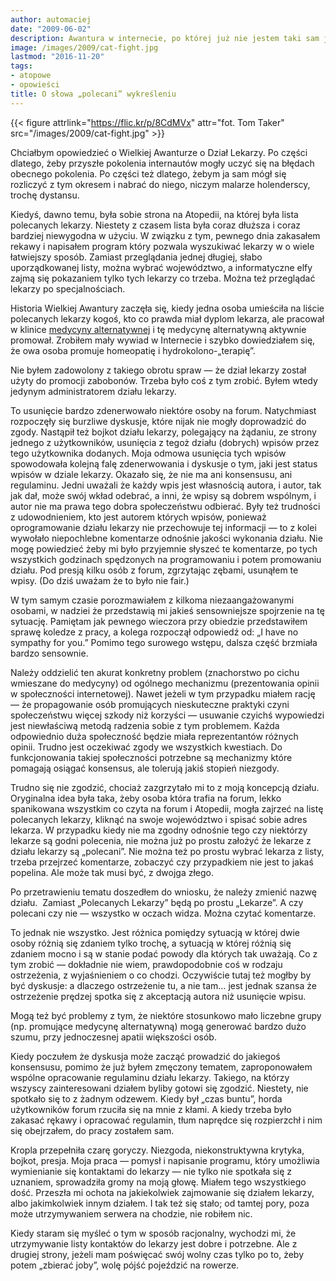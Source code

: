 ```yaml
---
author: automaciej
date: "2009-06-02"
description: Awantura w internecie, po której już nie jestem taki sam jak kiedyś.
image: /images/2009/cat-fight.jpg
lastmod: "2016-11-20"
tags:
- atopowe
- opowieści
title: O słowa „polecani” wykreśleniu
---
```


{{< figure attrlink="https://flic.kr/p/8CdMVx" attr="fot. Tom Taker" src="/images/2009/cat-fight.jpg" >}}

Chciałbym opowiedzieć o Wielkiej Awanturze o Dział Lekarzy. Po części dlatego,
żeby przyszłe pokolenia internautów mogły uczyć się na błędach obecnego
pokolenia. Po części też dlatego, żebym ja sam mógł się rozliczyć z tym okresem
i nabrać do niego, niczym malarze holenderscy, trochę dystansu.

<!--more-->

Kiedyś, dawno temu, była sobie strona na Atopedii, na której była lista
polecanych lekarzy. Niestety z czasem lista była coraz dłuższa i coraz bardziej
niewygodna w użyciu. W związku z tym, pewnego dnia zakasałem rekawy i napisałem
program który pozwala wyszukiwać lekarzy w o wiele łatwiejszy sposób. Zamiast
przeglądania jednej długiej, słabo uporządkowanej listy, można wybrać
województwo, a informatyczne elfy zajmą się pokazaniem tylko tych lekarzy co
trzeba. Można też przeglądać lekarzy po specjalnościach.

Historia Wielkiej Awantury zaczęła się, kiedy jedna osoba umieściła na liście
polecanych lekarzy kogoś, kto co prawda miał dyplom lekarza, ale pracował w
klinice [medycyny alternatywnej][2] i tę medycynę alternatywną aktywnie
promował. Zrobiłem mały wywiad w Internecie i szybko dowiedziałem się, że owa
osoba promuje homeopatię i hydrokolono-„terapię”.

Nie byłem zadowolony z takiego obrotu spraw &mdash; że dział lekarzy został
użyty do promocji zabobonów. Trzeba było coś z tym zrobić. Byłem wtedy jedynym
administratorem działu lekarzy.

To usunięcie bardzo zdenerwowało niektóre osoby na forum. Natychmiast rozpoczęły
się burzliwe dyskusje, które nijak nie mogły doprowadzić do zgody. Nastąpił też
bojkot działu lekarzy, polegający na żądaniu, ze strony jednego z użytkowników,
usunięcia z tegoż działu (dobrych) wpisów przez tego użytkownika dodanych. Moja
odmowa usunięcia tych wpisów spowodowała kolejną falę zdenerwowania i dyskusje o
tym, jaki jest status wpisów w dziale lekarzy. Okazało się, że nie ma ani
konsensusu, ani regulaminu. Jedni uważali że każdy wpis jest własnością autora,
i autor, tak jak dał, może swój wkład odebrać, a inni, że wpisy są dobrem
wspólnym, i autor nie ma prawa tego dobra społeczeństwu odbierać. Były też
trudności z udowodnieniem, kto jest autorem których wpisów, ponieważ
oprogramowanie działu lekarzy nie przechowuje tej informacji &mdash; to z kolei
wywołało niepochlebne komentarze odnośnie jakości wykonania działu. Nie mogę
powiedzieć żeby mi było przyjemnie słyszeć te komentarze, po tych wszystkich
godzinach spędzonych na programowaniu i potem promowaniu działu. Pod presją
kilku osób z forum, zgrzytając zębami, usunąłem te wpisy. (Do dziś uważam że to
było nie fair.)

W tym samym czasie porozmawiałem z kilkoma niezaangażowanymi osobami, w nadziei
że przedstawią mi jakieś sensowniejsze spojrzenie na tę sytuację. Pamiętam jak
pewnego wieczora przy obiedzie przedstawiłem sprawę koledze z pracy, a kolega
rozpoczął odpowiedź od: „I have no sympathy for you.” Pomimo tego surowego
wstępu, dalsza część brzmiała bardzo sensownie.

Należy oddzielić ten akurat konkretny problem (znachorstwo po cichu wmieszane do
medycyny) od ogólnego mechanizmu (prezentowania opinii w społeczności
internetowej). Nawet jeżeli w tym przypadku miałem rację — że propagowanie osób
promujących nieskuteczne praktyki czyni społeczeństwu więcej szkody niż korzyści
— usuwanie czyichś wypowiedzi jest niewłaściwą metodą radzenia sobie z tym
problemem. Każda odpowiednio duża społeczność będzie miała reprezentantów
różnych opinii. Trudno jest oczekiwać zgody we wszystkich kwestiach. Do
funkcjonowania takiej społeczności potrzebne są mechanizmy które pomagają
osiągać konsensus, ale tolerują jakiś stopień niezgody.

Trudno się nie zgodzić, chociaż zazgrzytało mi to z moją koncepcją działu. 
Oryginalna idea była taka, żeby osoba która trafia na forum, lekko spanikowana
wszystkim co czyta na forum i Atopedii, mogła zajrzeć na listę polecanych
lekarzy, kliknąć na swoje województwo i spisać sobie adres lekarza. W przypadku
kiedy nie ma zgodny odnośnie tego czy niektórzy lekarze są godni polecenia, nie
można już po prostu założyć że lekarze z działu lekarzy są „polecani”. Nie można
też po prostu wybrać lekarza z listy, trzeba przejrzeć komentarze, zobaczyć czy
przypadkiem nie jest to jakaś popelina. Ale może tak musi być, z dwojga złego.

Po przetrawieniu tematu doszedłem do wniosku, że należy zmienić nazwę działu. 
Zamiast „Polecanych Lekarzy” będą po prostu „Lekarze”. A czy polecani czy nie —
wszystko w oczach widza. Można czytać komentarze.

To jednak nie wszystko. Jest różnica pomiędzy sytuacją w której dwie osoby
różnią się zdaniem tylko trochę, a sytuacją w której różnią się zdaniem mocno i
są w stanie podać powody dla których tak uważają. Co z tym zrobić — dokładnie
nie wiem, prawdopodobnie coś w rodzaju ostrzeżenia, z wyjaśnieniem o co chodzi.
Oczywiście tutaj też mogłby by być dyskusje: a dlaczego ostrzeżenie tu, a nie
tam&#8230; jest jednak szansa że ostrzeżenie prędzej spotka się z akceptacją
autora niż usunięcie wpisu.

Mogą też być problemy z tym, że niektóre stosunkowo mało liczebne grupy (np.
promujące medycynę alternatywną) mogą generować bardzo dużo szumu, przy
jednoczesnej apatii większości osób.

Kiedy poczułem że dyskusja może zacząć prowadzić do jakiegoś konsensusu, pomimo
że już byłem zmęczony tematem, zaproponowałem wspólne opracowanie regulaminu
działu lekarzy. Takiego, na którzy wszyscy zainteresowani działem byliby gotowi
się zgodzić. Niestety, nie spotkało się to z żadnym odzewem. Kiedy był „czas
buntu”, horda użytkowników forum rzuciła się na mnie z kłami. A kiedy trzeba
było zakasać rękawy i opracować regulamin, tłum naprędce się rozpierzchł i nim
się obejrzałem, do pracy zostałem sam.

Kropla przepełniła czarę goryczy. Niezgoda, niekonstruktywna krytyka, bojkot,
presja. Moja praca — pomysł i napisanie programu, który umożliwia wymienianie
się kontaktami do lekarzy — nie tylko nie spotkała się z uznaniem, sprowadziła
gromy na moją głowę. Miałem tego wszystkiego dość. Przeszła mi ochota na
jakiekolwiek zajmowanie się działem lekarzy, albo jakimkolwiek innym działem. I
tak też się stało; od tamtej pory, poza może utrzymywaniem serwera na chodzie,
nie robiłem nic.

Kiedy staram się myśleć o tym w sposób racjonalny, wychodzi mi, że utrzymywanie
listy kontaktów do lekarzy jest dobre i potrzebne. Ale z drugiej strony, jeżeli
mam poświęcać swój wolny czas tylko po to, żeby potem „zbierać joby”, wolę pójść
pojeździć na rowerze.

 [2]: https://www.atopowe.pl/atopedia/Krytyka_medycyny_alternatywnej
